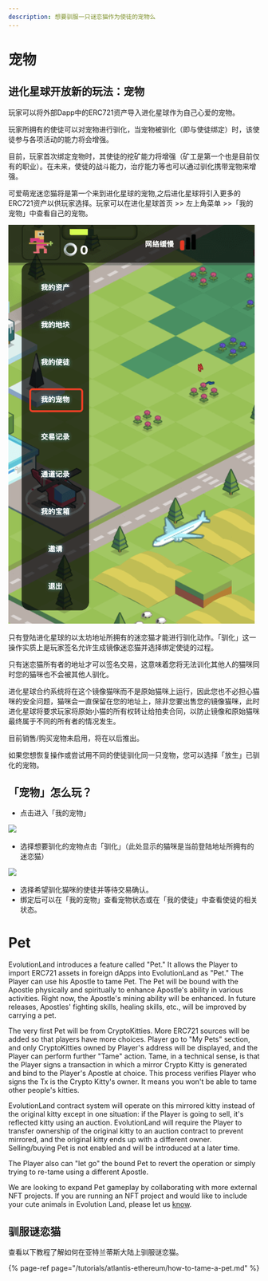 ```yaml
---
description: 想要驯服一只谜恋猫作为使徒的宠物么
---
```


# 宠物

## 进化星球开放新的玩法：宠物

玩家可以将外部Dapp中的ERC721资产导入进化星球作为自己心爱的宠物。

玩家所拥有的使徒可以对宠物进行驯化，当宠物被驯化（即与使徒绑定）时，该使徒参与各项活动的能力将会增强。

目前，玩家首次绑定宠物时，其使徒的挖矿能力将增强（矿工是第一个也是目前仅有的职业）。在未来，使徒的战斗能力，治疗能力等也可以通过驯化携带宠物来增强。

可爱萌宠迷恋猫将是第一个来到进化星球的宠物,之后进化星球将引入更多的ERC721资产以供玩家选择。玩家可以在进化星球首页 &gt;&gt; 左上角菜单 &gt;&gt;「我的宠物」中查看自己的宠物。

![](../../.gitbook/assets/image%20%2820%29.png)

只有登陆进化星球的以太坊地址所拥有的迷恋猫才能进行驯化动作。「驯化」这一操作实质上是玩家签名允许生成镜像迷恋猫并选择绑定使徒的过程。

只有迷恋猫所有者的地址才可以签名交易，这意味着您将无法训化其他人的猫咪同时您的猫咪也不会被其他人驯化。

进化星球合约系统将在这个镜像猫咪而不是原始猫咪上运行，因此您也不必担心猫咪的安全问题，猫咪会一直保留在您的地址上，除非您要出售您的镜像猫咪，此时进化星球将要求玩家将原始小猫的所有权转让给拍卖合同，以防止镜像和原始猫咪最终属于不同的所有者的情况发生。

目前销售/购买宠物未启用，将在以后推出。

如果您想恢复操作或尝试用不同的使徒驯化同一只宠物，您可以选择「放生」已驯化的宠物。

## **「宠物」怎么玩？**

* 点击进入「我的宠物」

![](https://evolutionland.zendesk.com/hc/article_attachments/360026887073/mceclip0.png)

* 选择想要驯化的宠物点击「驯化」（此处显示的猫咪是当前登陆地址所拥有的迷恋猫）

![](https://evolutionland.zendesk.com/hc/article_attachments/360026887193/mceclip1.png)

* 选择希望驯化猫咪的使徒并等待交易确认。
* 绑定后可以在「我的宠物」查看宠物状态或在「我的使徒」中查看使徒的相关状态。


# Pet

EvolutionLand introduces a feature called "Pet." It allows the Player to import ERC721 assets in foreign dApps into EvolutionLand as "Pet." The Player can use his Apostle to tame Pet. The Pet will be bound with the Apostle physically and spiritually to enhance Apostle's ability in various activities. Right now, the Apostle's mining ability will be enhanced. In future releases, Apostles' fighting skills, healing skills, etc., will be improved by carrying a pet.

The very first Pet will be from CryptoKitties. More ERC721 sources will be added so that players have more choices. Player go to "My Pets" section, and only CryptoKitties owned by Player's address will be displayed, and the Player can perform further "Tame" action. Tame, in a technical sense, is that the Player signs a transaction in which a mirror Crypto Kitty is generated and bind to the Player's Apostle at choice. This process verifies Player who signs the Tx is the Crypto Kitty's owner. It means you won't be able to tame other people's kitties.

EvolutionLand contract system will operate on this mirrored kitty instead of the original kitty except in one situation: if the Player is going to sell, it's reflected kitty using an auction. EvolutionLand will require the Player to transfer ownership of the original kitty to an auction contract to prevent mirrored, and the original kitty ends up with a different owner. Selling/buying Pet is not enabled and will be introduced at a later time.

The Player also can "let go" the bound Pet to revert the operation or simply trying to re-tame using a different Apostle.

We are looking to expand Pet gameplay by collaborating with more external NFT projects. If you are running an NFT project and would like to include your cute animals in Evolution Land, please let us [know](../../overview/feedback-and-support.md).

## 驯服谜恋猫

查看以下教程了解如何在亚特兰蒂斯大陆上驯服谜恋猫。

{% page-ref page="/tutorials/atlantis-ethereum/how-to-tame-a-pet.md" %}

